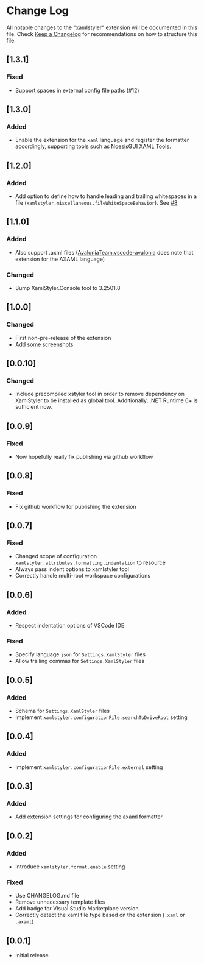 # Change Log

All notable changes to the "xamlstyler" extension will be documented in this file.
Check [Keep a Changelog](http://keepachangelog.com/) for recommendations on how to structure this file.

## [1.3.1]
### Fixed
- Support spaces in external config file paths (#12)

## [1.3.0]
### Added
- Enable the extension for the `xaml` language and register the formatter accordingly, supporting tools such as [NoesisGUI XAML Tools](https://marketplace.visualstudio.com/items?itemName=NoesisTechnologies.noesisgui-tools).

## [1.2.0]
### Added
- Add option to define how to handle leading and trailing whitespaces in a file (`xamlstyler.miscellaneous.fileWhiteSpaceBehavior`). See [#8](https://github.com/dabbinavo/vscode-xamlstyler/issues/8)

## [1.1.0]
### Added
- Also support .axml files ([AvaloniaTeam.vscode-avalonia](https://marketplace.visualstudio.com/items?itemName=AvaloniaTeam.vscode-avalonia) does note that extension for the AXAML language)

### Changed
- Bump XamlStyler.Console tool to 3.2501.8

## [1.0.0]
### Changed
- First non-pre-release of the extension
- Add some screenshots

## [0.0.10]
### Changed
- Include precompiled xstyler tool in order to remove dependency on XamlStyler to be installed as global tool. Additionally, .NET Runtime 6+ is sufficient now.

## [0.0.9]
### Fixed
- Now hopefully really fix publishing via github workflow

## [0.0.8]
### Fixed
- Fix github workflow for publishing the extension

## [0.0.7]
### Fixed
- Changed scope of configuration `xamlstyler.attributes.formatting.indentation` to resource
- Always pass indent options to xamlstyler tool
- Correctly handle multi-root workspace configurations

## [0.0.6]

### Added
- Respect indentation options of VSCode IDE

### Fixed
- Specify language `json` for `Settings.XamlStyler` files
- Allow trailing commas for `Settings.XamlStyler` files

## [0.0.5]

### Added
- Schema for `Settings.XamlStyler` files
- Implement `xamlstyler.configurationFile.searchToDriveRoot` setting

## [0.0.4]

### Added
- Implement `xamlstyler.configurationFile.external` setting

## [0.0.3]

### Added
- Add extension settings for configuring the axaml formatter

## [0.0.2]

### Added
- Introduce `xamlstyler.format.enable` setting

### Fixed
- Use CHANGELOG.md file
- Remove unnecessary template files
- Add badge for Visual Studio Marketplace version
- Correctly detect the xaml file type based on the extension (`.xaml` or `.axaml`)

## [0.0.1]

- Initial release
